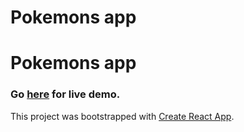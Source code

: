 # Pokemons app

# Pokemons app

### Go **[here](https://nikolay07.github.io/pokemos-board-app/)** for live demo.

This project was bootstrapped with [Create React App](https://github.com/facebook/create-react-app).
